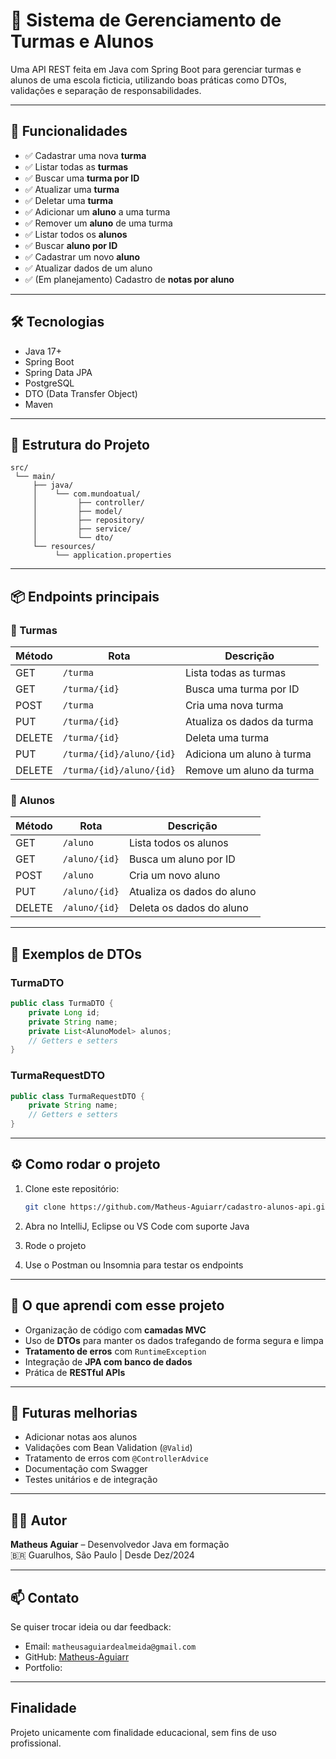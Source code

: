 # 🏫 Sistema de Gerenciamento de Turmas e Alunos

Uma API REST feita em Java com Spring Boot para gerenciar turmas e alunos de uma escola ficticia, utilizando boas práticas como DTOs, validações e separação de responsabilidades.

---

## 🚀 Funcionalidades

- ✅ Cadastrar uma nova **turma**
- ✅ Listar todas as **turmas**
- ✅ Buscar uma **turma por ID**
- ✅ Atualizar uma **turma**
- ✅ Deletar uma **turma**
- ✅ Adicionar um **aluno** a uma turma
- ✅ Remover um **aluno** de uma turma
- ✅ Listar todos os **alunos**
- ✅ Buscar **aluno por ID**
- ✅ Cadastrar um novo **aluno**
- ✅ Atualizar dados de um aluno
- ✅ (Em planejamento) Cadastro de **notas por aluno**

---

## 🛠 Tecnologias

- Java 17+
- Spring Boot
- Spring Data JPA
- PostgreSQL
- DTO (Data Transfer Object)
- Maven

---

## 📁 Estrutura do Projeto

```
src/
 └── main/
     ├── java/
     │    └── com.mundoatual/
     │         ├── controller/
     │         ├── model/
     │         ├── repository/
     │         ├── service/
     │         └── dto/
     └── resources/
          └── application.properties
```

---

## 📦 Endpoints principais

### 🔹 Turmas

| Método | Rota                      | Descrição                        |
|--------|---------------------------|----------------------------------|
| GET    | `/turma`                  | Lista todas as turmas            |
| GET    | `/turma/{id}`             | Busca uma turma por ID           |
| POST   | `/turma`                  | Cria uma nova turma              |
| PUT    | `/turma/{id}`             | Atualiza os dados da turma       |
| DELETE | `/turma/{id}`             | Deleta uma turma                 |
| PUT    | `/turma/{id}/aluno/{id}`  | Adiciona um aluno à turma        |
| DELETE | `/turma/{id}/aluno/{id}`  | Remove um aluno da turma         |

### 🔹 Alunos

| Método | Rota             | Descrição                    |
|--------|------------------|------------------------------|
| GET    | `/aluno`         | Lista todos os alunos        |
| GET    | `/aluno/{id}`    | Busca um aluno por ID        |
| POST   | `/aluno`         | Cria um novo aluno           |
| PUT    | `/aluno/{id}`    | Atualiza os dados do aluno   |
| DELETE | `/aluno/{id}`    | Deleta os dados do aluno     |

---

## 📌 Exemplos de DTOs

### TurmaDTO

```java
public class TurmaDTO {
    private Long id;
    private String name;
    private List<AlunoModel> alunos;
    // Getters e setters
}
```

### TurmaRequestDTO

```java
public class TurmaRequestDTO {
    private String name;
    // Getters e setters
}
```

---

## ⚙️ Como rodar o projeto

1. Clone este repositório:
   ```bash
   git clone https://github.com/Matheus-Aguiarr/cadastro-alunos-api.git
   ```

2. Abra no IntelliJ, Eclipse ou VS Code com suporte Java

3. Rode o projeto 

4. Use o Postman ou Insomnia para testar os endpoints

---

## 🧠 O que aprendi com esse projeto

- Organização de código com **camadas MVC**
- Uso de **DTOs** para manter os dados trafegando de forma segura e limpa
- **Tratamento de erros** com `RuntimeException`
- Integração de **JPA com banco de dados**
- Prática de **RESTful APIs**

---

## 📌 Futuras melhorias

- Adicionar notas aos alunos
- Validações com Bean Validation (`@Valid`)
- Tratamento de erros com `@ControllerAdvice`
- Documentação com Swagger
- Testes unitários e de integração

---

## 🧑‍💻 Autor

**Matheus Aguiar** – Desenvolvedor Java em formação  
🇧🇷 Guarulhos, São Paulo | Desde Dez/2024

---

## 📫 Contato

Se quiser trocar ideia ou dar feedback:

- Email: `matheusaguiardealmeida@gmail.com`
- GitHub: [Matheus-Aguiarr](https://github.com/Matheus-Aguiarr)
- Portfolio: [](https://matheusaguiar.vercel.app)

---

## Finalidade
Projeto unicamente com finalidade educacional, sem fins de uso profissional.
